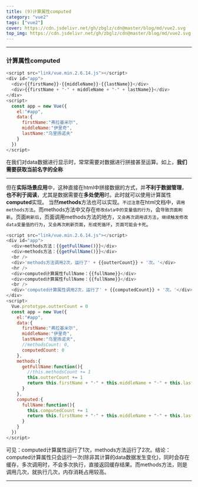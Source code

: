 ```yaml
---
title: (9)计算属性computed
category: "vue2"
tags: ["vue2"]
cover: https://cdn.jsdelivr.net/gh/zbglz/cdn@master/blog/md/vue2.svg
top_img: https://cdn.jsdelivr.net/gh/zbglz/cdn@master/blog/md/vue2.svg
---
```


***

### 计算属性computed


```js vue2
<script src="link/vue.min.2.6.14.js"></script>
<div id="app">
  <div>{{firstName}}·{{middleName}}·{{lastName}}</div>
  <div>{{firstName + "·" + middleName + "·" + lastName}}</div>
</div>
<script>
  const app = new Vue({
    el:"#app",
    data:{
      firstName:"弗拉基米尔",
      middleName:"伊里奇",
      lastName:"乌里扬诺夫"
    }
  })
</script>
```


在我们对data数据进行显示时，常常需要对数据进行拼接甚至运算。如上，**我们需要获取当前名字的全称**

***

但在**实际场景应用**中，这种直接在html中拼接数据的方式，并**不利于数据管理**，**也不利于阅读**，尤其是数据需要在**多处使用**时。此时就可以使用计算属性**computed**实现。
当然**methods**方法也可以实现。`不过注意`在html文档中，`调用methods方法`。而methods方法中又存在`修改data中的变量值的行为`，会`导致页面刷新`。页面`刷新后`，页面调用methods方法的地方，`又会再次调用该方法`，`继续触发修改data变量值的行为`，`又会再次刷新页面`，`形成死循环`，`页面可能会卡死`。



```js vue2
<script src="link/vue.min.2.6.14.js"></script>
<div id="app">
  <div>methods方法：{{getFullName()}}</div>
  <div>methods方法：{{getFullName()}}</div>
  <br />
  <div>'methods方法调用2次，运行了' + {{outterCount}} + '次。'</div>
  <hr />
  <div>computed计算属性fullName：{{fullName}}</div>
  <div>computed计算属性fullName：{{fullName}}</div>
  <br />
  <div>'computed计算属性调用2次，运行了' + {{computedCount}} + '次。'</div>
</div>
<script>
  Vue.prototype.outterCount = 0
  const app = new Vue({
    el:"#app",
    data:{
      firstName:"弗拉基米尔",
      middleName:"伊里奇",
      lastName:"乌里扬诺夫",
      //methodsCount: 0,
      computedCount: 0
    },
    methods:{
      getFullName:function(){
        //this.methodsCount += 1 
        this.outterCount += 1
        return this.firstName + "·" + this.middleName + "·" + this.lastName
      }
    },
    computed:{
      fullName:function(){
        this.computedCount += 1 
        return this.firstName + "·" + this.middleName + "·" + this.lastName
      }
    }
  })
</script>
```


可见：computed计算属性运行了1次，methods方法运行了2次。结论：computed计算属性只会运行一次(除非其计算的data数据发生变化)，同时会存在缓存，多次调用时，不会多次执行，直接返回缓存结果。而methods方法，则是调用几次，就执行几次，内存消耗占用较高。

***